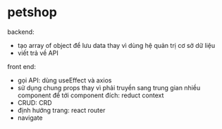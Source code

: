 # petshop
backend: 
+ tạo array of object để lưu data thay vì dùng hệ quản trị cơ sở dữ liệu
+ viết trả về API

front end:
+ gọi API: dùng useEffect và axios
+ sử dụng chung props thay vì phải truyền sang trung gian nhiều component để tới component đích: reduct context
+ CRUD: CRD
+ định hướng trang: react router 
+ navigate
